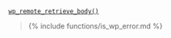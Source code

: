 <p><code><a href="https://developer.wordpress.org/reference/functions/wp_remote_retrieve_body/">wp_remote_retrieve_body()</a></code></p>

<blockquote>

{% include functions/is_wp_error.md %}

</blockquote>
